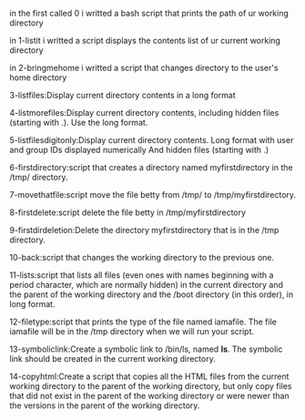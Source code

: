 in the first called 0 i writted a bash script that prints the path of ur working directory

in 1-listit i writted a script displays the contents list of ur current working directory

in 2-bringmehome i writted a script that changes directory to the user's home directory

3-listfiles:Display current directory contents in a long format

4-listmorefiles:Display current directory contents, including hidden files (starting with .). Use the long format.

5-listfilesdigitonly:Display current directory contents.
Long format
with user and group IDs displayed numerically
And hidden files (starting with .)

6-firstdirectory:script that creates a directory named myfirstdirectory in the /tmp/ directory.

7-movethatfile:script move the file betty from /tmp/ to /tmp/myfirstdirectory.

8-firstdelete:script delete the file betty in /tmp/myfirstdirectory

9-firstdirdeletion:Delete the directory myfirstdirectory that is in the /tmp directory.



10-back:script that changes the working directory to the previous one.

11-lists:script that lists all files (even ones with names beginning with a period character, which are normally hidden) in the current directory and the parent of the working directory and the /boot directory (in this order), in long format.

12-filetype:script that prints the type of the file named iamafile. The file iamafile will be in the /tmp directory when we will run your script.

13-symboliclink:Create a symbolic link to /bin/ls, named __ls__. The symbolic link should be created in the current working directory.

14-copyhtml:Create a script that copies all the HTML files from the current working directory to the parent of the working directory, but only copy files that did not exist in the parent of the working directory or were newer than the versions in the parent of the working directory.
